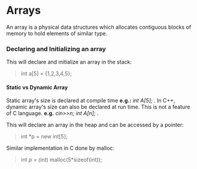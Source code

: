 # Arrays
An array is a physical data structures which allocates contiguous blocks of memory to hold elements of similar type.
### Declaring and Initializing an array
This will declare and initialize an array in the stack: 
> int a[5] = {1,2,3,4,5};

#### Static vs Dynamic Array
Static array's size is declared at compile time **e.g.:** *int A[5];* . 
In C++, dynamic array's size can also be declared at run time. This is not a feature of C language. **e.g.** *cin>>n; int A[n];* .

This will declare an array in the heap and can be accessed by a pointer:
> int *p = new int[5];

Similar implementation in C done by malloc:
> int *p = (int*) malloc(5*sizeof(int));



